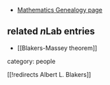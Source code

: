 
* [Mathematics Genealogy page](http://genealogy.math.ndsu.nodak.edu/id.php?id=24490)

## related $n$Lab entries

* [[Blakers-Massey theorem]]

category: people

[[!redirects Albert L. Blakers]]
